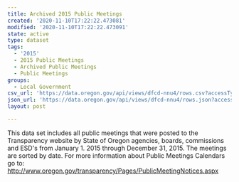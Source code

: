 ```yaml
---
title: Archived 2015 Public Meetings
created: '2020-11-10T17:22:22.473081'
modified: '2020-11-10T17:22:22.473091'
state: active
type: dataset
tags:
  - '2015'
  - 2015 Public Meetings
  - Archived Public Meetings
  - Public Meetings
groups:
  - Local Government
csv_url: 'https://data.oregon.gov/api/views/dfcd-nnu4/rows.csv?accessType=DOWNLOAD'
json_url: 'https://data.oregon.gov/api/views/dfcd-nnu4/rows.json?accessType=DOWNLOAD'
layout: post

---
```

This data set includes all public meetings that were posted to the Transparency website by State of Oregon agencies, boards, commissions and ESD's from January 1. 2015 through December 31, 2015. The meetings are sorted by date. For more information about Public Meetings Calendars go to: http://www.oregon.gov/transparency/Pages/PublicMeetingNotices.aspx

